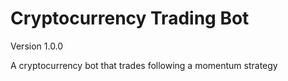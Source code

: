 # Cryptocurrency Trading Bot

Version 1.0.0

A cryptocurrency bot that trades following a momentum strategy
